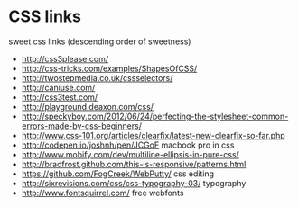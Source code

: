 # CSS links

sweet css links (descending order of sweetness)

* http://css3please.com/  
* http://css-tricks.com/examples/ShapesOfCSS/ 
* http://twostepmedia.co.uk/cssselectors/ 
* http://caniuse.com/ 
* http://css3test.com/ 
* http://playground.deaxon.com/css/ 
* http://speckyboy.com/2012/06/24/perfecting-the-stylesheet-common-errors-made-by-css-beginners/ 
* http://www.css-101.org/articles/clearfix/latest-new-clearfix-so-far.php 
* http://codepen.io/joshnh/pen/JCGoF macbook pro in css 
* http://www.mobify.com/dev/multiline-ellipsis-in-pure-css/ 
* http://bradfrost.github.com/this-is-responsive/patterns.html
* https://github.com/FogCreek/WebPutty/ css editing 
* http://sixrevisions.com/css/css-typography-03/  typography 
* http://www.fontsquirrel.com/ free webfonts

